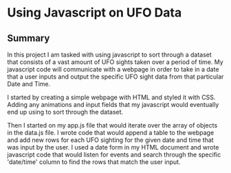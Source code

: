 # Using Javascript on UFO Data

## Summary

In this project I am tasked with using javascript to sort through a dataset that consists of a vast amount of UFO sights taken over a period of time. My javascript code will communicate with a webpage in order to take in a date that a user inputs and output the specific UFO sight data from that particular Date and Time.

I started by creating a simple webpage with HTML and styled it with CSS. Adding any animations and input fields that my javascript would eventually end up using to sort through the dataset.

Then I started on my app.js file that would iterate over the array of objects in the data.js file. I wrote code that would append a table to the webpage and add new rows for each UFO sighting for the given date and time that was input by the user. I used a date form in my HTML document and wrote javascript code that would listen for events and search through the specific 'date/time' column to find the rows that match the user input.

